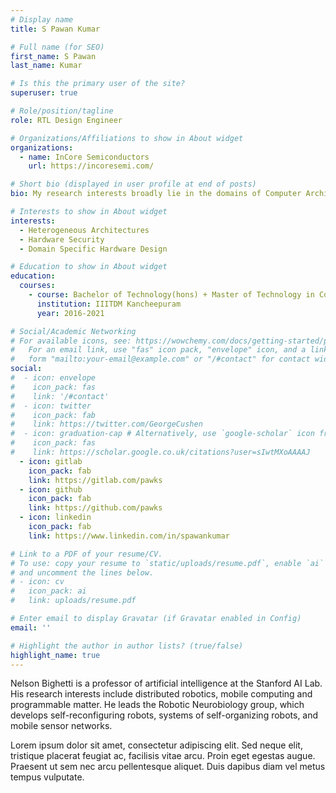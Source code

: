 ```yaml
---
# Display name
title: S Pawan Kumar

# Full name (for SEO)
first_name: S Pawan
last_name: Kumar

# Is this the primary user of the site?
superuser: true

# Role/position/tagline
role: RTL Design Engineer

# Organizations/Affiliations to show in About widget
organizations:
  - name: InCore Semiconductors
    url: https://incoresemi.com/

# Short bio (displayed in user profile at end of posts)
bio: My research interests broadly lie in the domains of Computer Architecture, Hardware Security and Systems.

# Interests to show in About widget
interests:
  - Heterogeneous Architectures
  - Hardware Security
  - Domain Specific Hardware Design

# Education to show in About widget
education:
  courses:
    - course: Bachelor of Technology(hons) + Master of Technology in Computer Engineering
      institution: IIITDM Kancheepuram
      year: 2016-2021

# Social/Academic Networking
# For available icons, see: https://wowchemy.com/docs/getting-started/page-builder/#icons
#   For an email link, use "fas" icon pack, "envelope" icon, and a link in the
#   form "mailto:your-email@example.com" or "/#contact" for contact widget.
social:
#  - icon: envelope
#    icon_pack: fas
#    link: '/#contact'
#  - icon: twitter
#    icon_pack: fab
#    link: https://twitter.com/GeorgeCushen
#  - icon: graduation-cap # Alternatively, use `google-scholar` icon from `ai` icon pack
#    icon_pack: fas
#    link: https://scholar.google.co.uk/citations?user=sIwtMXoAAAAJ
  - icon: gitlab
    icon_pack: fab
    link: https://gitlab.com/pawks
  - icon: github
    icon_pack: fab
    link: https://github.com/pawks
  - icon: linkedin
    icon_pack: fab
    link: https://www.linkedin.com/in/spawankumar

# Link to a PDF of your resume/CV.
# To use: copy your resume to `static/uploads/resume.pdf`, enable `ai` icons in `params.toml`,
# and uncomment the lines below.
# - icon: cv
#   icon_pack: ai
#   link: uploads/resume.pdf

# Enter email to display Gravatar (if Gravatar enabled in Config)
email: ''

# Highlight the author in author lists? (true/false)
highlight_name: true
---
```


Nelson Bighetti is a professor of artificial intelligence at the Stanford AI Lab. His research interests include distributed robotics, mobile computing and programmable matter. He leads the Robotic Neurobiology group, which develops self-reconfiguring robots, systems of self-organizing robots, and mobile sensor networks.

Lorem ipsum dolor sit amet, consectetur adipiscing elit. Sed neque elit, tristique placerat feugiat ac, facilisis vitae arcu. Proin eget egestas augue. Praesent ut sem nec arcu pellentesque aliquet. Duis dapibus diam vel metus tempus vulputate.

<!-- {{< icon name="download" pack="fas" >}} Download my {{< staticref "uploads/demo_resume.pdf" "newtab" >}}resumé{{< /staticref >}}. -->
